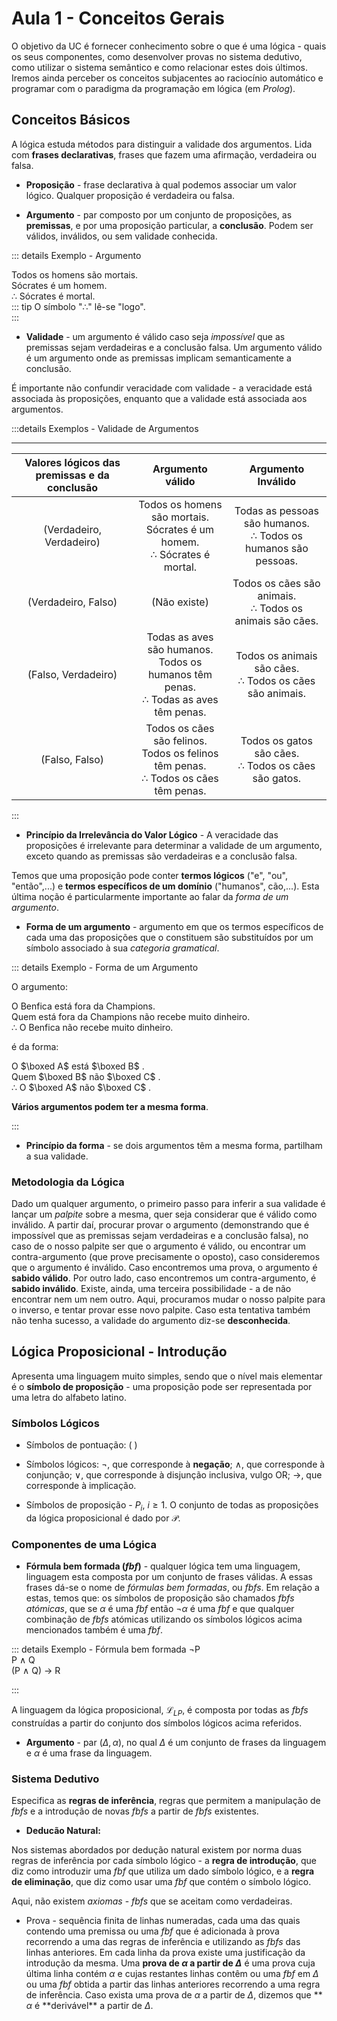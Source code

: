 # Aula 1 - Conceitos Gerais

O objetivo da UC é fornecer conhecimento sobre o que é uma lógica - quais os seus componentes, como desenvolver provas no sistema dedutivo, como utilizar o sistema semântico e como relacionar estes dois últimos. Iremos ainda perceber os conceitos subjacentes ao raciocínio automático e programar com o paradigma da programação em lógica (em _Prolog_).

## Conceitos Básicos

A lógica estuda métodos para distinguir a validade dos argumentos. Lida com **frases declarativas**, frases que fazem uma afirmação, verdadeira ou falsa.

- **Proposição** - frase declarativa à qual podemos associar um valor lógico. Qualquer proposição é verdadeira ou falsa.

- **Argumento** - par composto por um conjunto de proposições, as **premissas**, e por uma proposição particular, a **conclusão**. Podem ser válidos, inválidos, ou sem validade conhecida.

::: details Exemplo - Argumento

Todos os homens são mortais.  
Sócrates é um homem.  
∴ Sócrates é mortal.  
::: tip
O símbolo "∴" lê-se "logo".  
:::

- **Validade** - um argumento é válido caso seja _impossível_ que as premissas sejam verdadeiras e a conclusão falsa. Um argumento válido é um argumento onde as premissas implicam semanticamente a conclusão.

É importante não confundir veracidade com validade - a veracidade está associada às proposições, enquanto que a validade está associada aos argumentos.

:::details Exemplos - Validade de Argumentos

---

| Valores lógicos das premissas e da conclusão |                                      Argumento válido                                      |                        Argumento Inválido                         |
| :------------------------------------------: | :----------------------------------------------------------------------------------------: | :---------------------------------------------------------------: |
|           (Verdadeiro, Verdadeiro)           |       Todos os homens são mortais. <br>Sócrates é um homem. <br>∴ Sócrates é mortal.       | Todas as pessoas são humanos. <br>∴ Todos os humanos são pessoas. |
|             (Verdadeiro, Falso)              |                                        (Não existe)                                        |    Todos os cães são animais. <br>∴ Todos os animais são cães.    |
|             (Falso, Verdadeiro)              | Todas as aves são humanos. <br> Todos os humanos têm penas. <br>∴ Todas as aves têm penas. |    Todos os animais são cães. <br>∴ Todos os cães são animais.    |
|                (Falso, Falso)                | Todos os cães são felinos. <br>Todos os felinos têm penas. <br>∴ Todos os cães têm penas.  |      Todos os gatos são cães. <br>∴ Todos os cães são gatos.      |

:::

- **Princípio da Irrelevância do Valor Lógico** - A veracidade das proposições é irrelevante para determinar a validade de um argumento, exceto quando as premissas são verdadeiras e a conclusão falsa.

Temos que uma proposição pode conter **termos lógicos** ("e", "ou", "então",...) e **termos específicos de um domínio** ("humanos", cão,...). Esta última noção é particularmente importante ao falar da _forma de um argumento_.

- **Forma de um argumento** - argumento em que os termos específicos de cada uma das proposições que o constituem são substituídos por um símbolo associado à sua _categoria gramatical_.

::: details Exemplo - Forma de um Argumento

O argumento:

O Benfica está fora da Champions.  
Quem está fora da Champions não recebe muito dinheiro. <br>
∴ O Benfica não recebe muito dinheiro.

é da forma:

O $\boxed A$ está $\boxed B$ . <br>
Quem $\boxed B$ não $\boxed C$ . <br>
∴ O $\boxed A$ não $\boxed C$ .

**Vários argumentos podem ter a mesma forma**.

:::

- **Princípio da forma** - se dois argumentos têm a mesma forma, partilham a sua validade.

### Metodologia da Lógica

Dado um qualquer argumento, o primeiro passo para inferir a sua validade é lançar um _palpite_ sobre a mesma, quer seja considerar que é válido como inválido. A partir daí, procurar provar o argumento (demonstrando que é impossível que as premissas sejam verdadeiras e a conclusão falsa), no caso de o nosso palpite ser que o argumento é válido, ou encontrar um contra-argumento (que prove precisamente o oposto), caso consideremos que o argumento é inválido. Caso encontremos uma prova, o argumento é **sabido válido**. Por outro lado, caso encontremos um contra-argumento, é **sabido inválido**. Existe, ainda, uma terceira possibilidade - a de não encontrar nem um nem outro. Aqui, procuramos mudar o nosso palpite para o inverso, e tentar provar esse novo palpite. Caso esta tentativa também não tenha sucesso, a validade do argumento diz-se **desconhecida**.

## Lógica Proposicional - Introdução

Apresenta uma linguagem muito simples, sendo que o nível mais elementar é o **símbolo de proposição** - uma proposição pode ser representada por uma letra do alfabeto latino.

### Símbolos Lógicos

- Símbolos de pontuação: ( )

- Símbolos lógicos: $\neg$, que corresponde à **negação**; $\wedge$, que corresponde à conjunção; $\vee$, que corresponde à disjunção inclusiva, vulgo OR; $\to$, que corresponde à implicação.

- Símbolos de proposição - $P_{i}$, $i \geq 1$. O conjunto de todas as proposições da lógica proposicional é dado por $\mathcal{P}$.

### Componentes de uma Lógica

- **Fórmula bem formada (_fbf_)** - qualquer lógica tem uma linguagem, linguagem esta composta por um conjunto de frases válidas. A essas frases dá-se o nome de _fórmulas bem formadas_, ou _fbfs_. Em relação a estas, temos que: os símbolos de proposição são chamados _fbfs atómicas_, que se $\alpha$ é uma _fbf_ então $\neg\alpha$ é uma _fbf_ e que qualquer combinação de _fbfs_ atómicas utilizando os símbolos lógicos acima mencionados também é uma _fbf_.

::: details Exemplo - Fórmula bem formada
$\neg$P  
P $\wedge$ Q  
(P $\wedge$ Q) $\to$ R

:::

A linguagem da lógica proposicional, $\mathcal{L}_{LP}$, é composta por todas as _fbfs_ construídas a partir do conjunto dos símbolos lógicos acima referidos.

- **Argumento** - par ($\Delta, \alpha$), no qual $\Delta$ é um conjunto de frases da linguagem e $\alpha$ é uma frase da linguagem.

### Sistema Dedutivo

Especifica as **regras de inferência**, regras que permitem a manipulação de _fbfs_ e a introdução de novas _fbfs_ a partir de _fbfs_ existentes.

- **Deducão Natural:**

Nos sistemas abordados por dedução natural existem por norma duas regras de inferência por cada símbolo lógico - a **regra de introdução**, que diz como introduzir uma _fbf_ que utiliza um dado símbolo lógico, e a **regra de eliminação**, que diz como usar uma _fbf_ que contém o símbolo lógico.

Aqui, não existem _axiomas_ - _fbfs_ que se aceitam como verdadeiras.

- Prova - sequência finita de linhas numeradas, cada uma das quais contendo uma premissa ou uma _fbf_ que é adicionada à prova recorrendo a uma das regras de inferência e utilizando as _fbfs_ das linhas anteriores. Em cada linha da prova existe uma justificação da introdução da mesma. Uma **prova de $\alpha$ a partir de $\Delta$** é uma prova cuja última linha contém $\alpha$ e cujas restantes linhas contêm ou uma _fbf_ em $\Delta$ ou uma _fbf_ obtida a partir das linhas anteriores recorrendo a uma regra de inferência. Caso exista uma prova de $\alpha$ a partir de $\Delta$, dizemos que ** $\alpha$ é **derivável\*\* a partir de $\Delta$.
